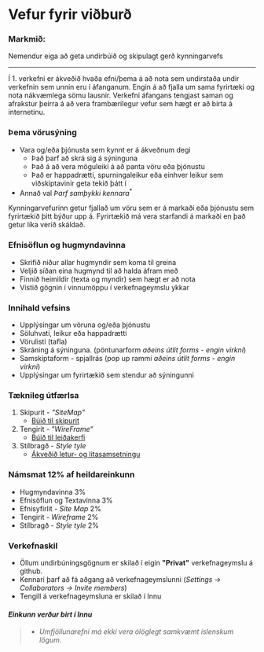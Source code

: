 # Vefur fyrir viðburð

### Markmið:

Nemendur eiga að geta undirbúið og skipulagt gerð kynningarvefs

---

Í 1. verkefni er ákveðið hvaða efni/þema á að nota sem undirstaða undir verkefnin sem unnin eru í áfanganum. Engin á að fjalla um sama fyrirtæki og nota nákvæmlega sömu lausnir. Verkefni áfangans tengjast saman og afrakstur þeirra á að vera frambærilegur vefur sem hægt er að birta á internetinu. 

### Þema vörusýning 

* Vara og/eða þjónusta sem kynnt er á ákveðnum degi 
  * Það þarf að skrá sig á sýninguna
  * Það á að vera möguleiki á að panta vöru eða þjónustu
  * Það er happadrætti, spurningaleikur eða einhver leikur sem viðskiptavinir geta tekið þátt í
* Annað val _Þarf samþykki kennara_<sup>*</sup> 

Kynningarvefurinn getur fjallað um vöru sem er á markaði eða þjónustu sem fyrirtækið þitt býður upp á. Fyrirtækið má vera starfandi á markaði en það getur líka verið skáldað. 

### Efnisöflun og hugmyndavinna

* Skrifið niður allar hugmyndir sem koma til greina
* Veljið síðan eina hugmynd til að halda áfram með 
* Finnið heimildir (texta og myndir) sem hægt er að nota
* Vistið gögnin í vinnumöppu í verkefnageymslu ykkar

### Innihald vefsins

* Upplýsingar um vöruna og/eða þjónustu
* Söluhvati, leikur eða happadrætti
* Vörulisti (tafla) 
* Skráning á sýninguna. (pöntunarform _aðeins útlit forms - engin virkni_)
* Samskiptaform - spjallrás (pop up rammi _aðeins útlit forms - engin virkni_)
* Upplýsingar um fyrirtækið sem stendur að sýningunni

### Tæknileg útfærlsa

1. Skipurit - _"SiteMap"_
   * [Búið til skipurit](Námsefni-1/Sitemap.md)
1. Tengirit - _"WireFrame"_
   * [Búið til leiðakerfi](Námsefni-1/wireframe/README.md)
1. Stílbragð - _Style tyle_
   * [Ákveðið letur- og litasamsetningu](Námsefni-1/style-tyle/README.md)

### Námsmat 12% af heildareinkunn

* Hugmyndavinna 3%
* Efnisöflun og Textavinna 3%
* Efnisyfirlit - _Site Map_ 2%
* Tengirit - _Wireframe_     2%
* Stílbragð - _Style tyle_  2%

### Verkefnaskil

- Öllum undirbúningsgögnum er skilað í eigin **"Privat"** verkefnageymslu á github. 
- Kennari þarf að fá aðgang að verkefnageymslunni (_Settings -> Collaborators -> Invite members_)
- Tengill á verkefnageymsluna er skilað í Innu

#### _Einkunn verður birt í Innu_

>* _Umfjöllunarefni má ekki vera ólöglegt samkvæmt íslenskum lögum._
